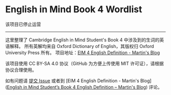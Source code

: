 # English in Mind Book 4 Wordlist

该项目已停止运营

---

这里整理了 Cambridge English in Mind Student's Book 4 中涉及到的生词的英语解释。
所有英解均来自 Oxford Dictionary of English，其版权归 Oxford University Press 所有。
项目地址：[EIM 4 English Definition - Martin's Blog](https://weblogcomm.ltd/index.php/eim-4-ed/)

该项目使用 CC BY-SA 4.0 协议（GitHub 为方便上传使用 MIT 许可证），请根据协议合理使用。

如有问题请 [提交 Issue](https://github.com/martin-cao/english-in-mind-book-4-wordlist/issues/new) 或者到 [EIM 4 English Definition - Martin's Blog]([English in Mind Student&#8217;s Book 4 English Definition &#8211; Martin&#039;s Blog](https://weblogcomm.ltd/index.php/eim-4-ed/)) 评论。
